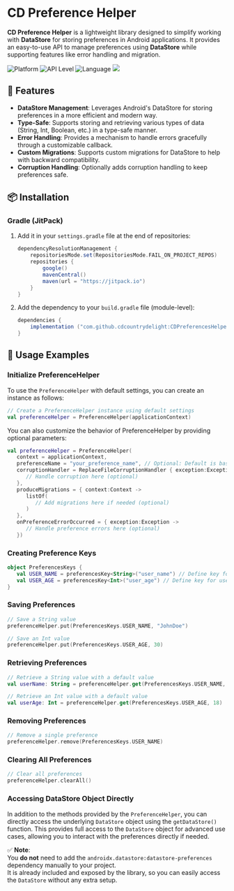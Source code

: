 # CD Preference Helper

**CD Preference Helper** is a lightweight library designed to simplify working with **DataStore** for storing preferences in Android applications. It provides an easy-to-use API to manage preferences using **DataStore** while supporting features like error handling and migration.

![Platform](https://img.shields.io/badge/Platform-Android-green.svg)
![API Level](https://img.shields.io/badge/API-21+-blue.svg)
![Language](https://img.shields.io/badge/Language-Kotlin-orange.svg)
[![](https://jitpack.io/v/cdcountrydelight/CDPreferencesHelper.svg)](https://jitpack.io/#cdcountrydelight/CDPreferencesHelper)


## 🚀 Features

- **DataStore Management**: Leverages Android's DataStore for storing preferences in a more efficient and modern way.
- **Type-Safe**: Supports storing and retrieving various types of data (String, Int, Boolean, etc.) in a type-safe manner.
- **Error Handling**: Provides a mechanism to handle errors gracefully through a customizable callback.
- **Custom Migrations**: Supports custom migrations for DataStore to help with backward compatibility.
- **Corruption Handling**: Optionally adds corruption handling to keep preferences safe.

## 📦 Installation

### Gradle (JitPack)

1. Add it in your `settings.gradle` file at the end of repositories:

    ```gradle
    dependencyResolutionManagement {
        repositoriesMode.set(RepositoriesMode.FAIL_ON_PROJECT_REPOS)
        repositories {
            google()
            mavenCentral()
            maven(url = "https://jitpack.io")
        }
    }
    ```

2. Add the dependency to your `build.gradle` file (module-level):

    ```gradle
    dependencies {
        implementation ("com.github.cdcountrydelight:CDPreferencesHelper:<latest-version>")
    }
    ```

## 🚀 Usage Examples

### Initialize PreferenceHelper


To use the `PreferenceHelper` with default settings, you can create an instance as follows:

```kotlin
// Create a PreferenceHelper instance using default settings
val preferenceHelper = PreferenceHelper(applicationContext)
```
You can also customize the behavior of PreferenceHelper by providing optional parameters:

```kotlin
val preferenceHelper = PreferenceHelper(
   context = applicationContext,
   preferenceName = "your_preference_name", // Optional: Default is based on package name
   corruptionHandler = ReplaceFileCorruptionHandler { exception:Exception ->
      // Handle corruption here (optional)
   },
   produceMigrations = { context:Context ->
      listOf(
         // Add migrations here if needed (optional)
      )
   },
   onPreferenceErrorOccurred = { exception:Exception ->
      // Handle preference errors here (optional)
   })
```
### Creating Preference Keys

```kotlin
object PreferencesKeys {
   val USER_NAME = preferencesKey<String>("user_name") // Define key for user name
   val USER_AGE = preferencesKey<Int>("user_age") // Define key for user age
}
```
### Saving Preferences

```kotlin
// Save a String value
preferenceHelper.put(PreferencesKeys.USER_NAME, "JohnDoe")

// Save an Int value
preferenceHelper.put(PreferencesKeys.USER_AGE, 30)

```

### Retrieving Preferences

```kotlin
// Retrieve a String value with a default value
val userName: String = preferenceHelper.get(PreferencesKeys.USER_NAME, "Default Name")

// Retrieve an Int value with a default value
val userAge: Int = preferenceHelper.get(PreferencesKeys.USER_AGE, 18)

```
### Removing Preferences

```kotlin
// Remove a single preference
preferenceHelper.remove(PreferencesKeys.USER_NAME)

```

### Clearing All Preferences

```kotlin
// Clear all preferences
preferenceHelper.clearAll()

```

### Accessing DataStore Object Directly

In addition to the methods provided by the `PreferenceHelper`, you can directly access the underlying `DataStore` object using the `getDataStore()` function. This provides full access to the `DataStore` object for advanced use cases, allowing you to interact with the preferences directly if needed.

✅ **Note**:  
You **do not** need to add the `androidx.datastore:datastore-preferences` dependency manually to your project.  
It is already included and exposed by the library, so you can easily access the `DataStore` without any extra setup.